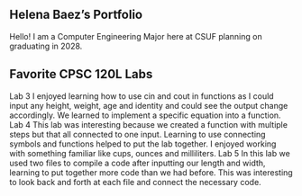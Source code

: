 ## Helena Baez’s Portfolio

Hello! I am a Computer Engineering Major here at CSUF planning on graduating in 2028.

## Favorite CPSC 120L Labs

Lab 3
	I enjoyed learning how to use cin and cout in functions as I could input any height, weight, age and identity and could see the output change accordingly. We learned to implement a specific equation into a function.
Lab 4
	This lab was interesting because we created a function with multiple steps but that all connected to one input. Learning to use connecting symbols and functions helped to put the lab together. I enjoyed working with something familiar like cups, ounces and milliliters.
Lab 5
	In this lab we used two files to compile a code after inputting our length and width, learning to put together more code than we had before. This was interesting to look back and forth at each file and connect the necessary code.